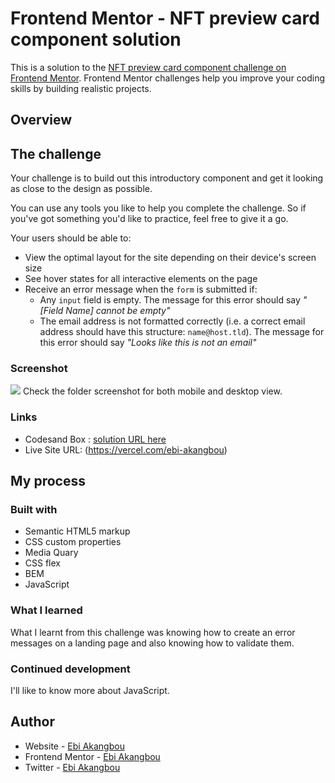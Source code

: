 # Frontend Mentor - NFT preview card component solution

This is a solution to the [NFT preview card component challenge on Frontend Mentor](https://www.frontendmentor.io/challenges/nft-preview-card-component-SbdUL_w0U). Frontend Mentor challenges help you improve your coding skills by building realistic projects. 

## Overview

## The challenge

Your challenge is to build out this introductory component and get it looking as close to the design as possible.

You can use any tools you like to help you complete the challenge. So if you've got something you'd like to practice, feel free to give it a go.

Your users should be able to:

- View the optimal layout for the site depending on their device's screen size
- See hover states for all interactive elements on the page
- Receive an error message when the `form` is submitted if:
  - Any `input` field is empty. The message for this error should say *"[Field Name] cannot be empty"*
  - The email address is not formatted correctly (i.e. a correct email address should have this structure: `name@host.tld`). The message for this error should say *"Looks like this is not an email"*

### Screenshot

![](./screenshot.jpg)
Check the folder screenshot for both mobile and desktop view.

### Links

- Codesand Box : [solution URL here](https://lb9y50.csb.app/)
- Live Site URL: (https://vercel.com/ebi-akangbou)

## My process

### Built with

- Semantic HTML5 markup
- CSS custom properties
- Media Quary
- CSS flex
- BEM
- JavaScript

### What I learned

What I learnt from this challenge was knowing how to create an error messages on a landing page and also knowing how to validate them.

### Continued development
I'll like to know more about JavaScript.



## Author

- Website - [Ebi Akangbou](https://vercel.com/ebi-akangbou)
- Frontend Mentor - [Ebi Akangbou](https://www.frontendmentor.io/profile/Ebi-Akangbou)
- Twitter - [Ebi Akangbou](https://www.twitter.com/EAkangbou)


